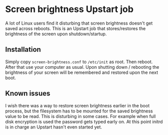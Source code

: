 Screen brightness Upstart job
=============================

A lot of Linux users find it disturbing that screen brightness doesn't get saved across reboots.  This is an Upstart job that stores/restores the brightness of the screen upon shutdown/startup.

Installation
------------

Simply copy `screen-brightness.conf` to `/etc/init` as root.  Then reboot.  After that use your computer as usual.  Upon shutting down / rebooting the brightness of your screen will be remembered and restored upon the next boot.

Known issues
------------
I wish there was a way to restore screen brightness earlier in the boot process, but the filesystem has to be mounted for the saved brightness value to be read.  This is disturbing in some cases.  For example when full disk encryption is used the password gets typed early on.  At this point initrd is in charge an Upstart hasn't even started yet.